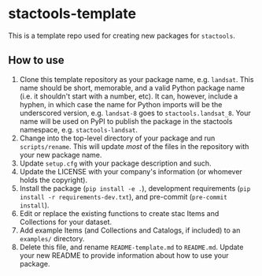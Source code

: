 # stactools-template

This is a template repo used for creating new packages for `stactools`.

## How to use

1. Clone this template repository as your package name, e.g. `landsat`.
   This name should be short, memorable, and a valid Python package name (i.e. it shouldn't start with a number, etc). It can, however, include a hyphen, in which case the name for Python imports will be the underscored version, e.g. `landsat-8` goes to `stactools.landsat_8`.
   Your name will be used on PyPI to publish the package in the stactools namespace, e.g. `stactools-landsat`.
2. Change into the top-level directory of your package and run `scripts/rename`.
   This will update _most_ of the files in the repository with your new package name.
3. Update `setup.cfg` with your package description and such.
4. Update the LICENSE with your company's information (or whomever holds the copyright).
5. Install the package (`pip install -e .`), development requirements (`pip install -r requirements-dev.txt`), and pre-commit (`pre-commit install`).
6. Edit or replace the existing functions to create stac Items and Collections for your dataset.
6. Add example Items (and Collections and Catalogs, if included) to an `examples/` directory.
7. Delete this file, and rename `README-template.md` to `README.md`. Update your new README to provide information about how to use your package.

